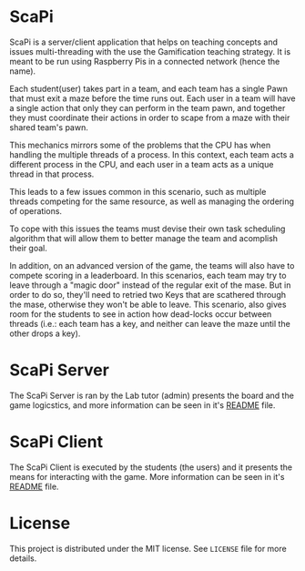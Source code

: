 # ScaPi
ScaPi is a server/client application that helps on teaching concepts and issues multi-threading with the use the Gamification teaching strategy. It is meant to be run using Raspberry Pis in a connected network (hence the name).

Each student(user) takes part in a team, and each team has a single Pawn that must exit a maze before the time runs out. Each user in a team will have a single action that only they can perform in the team pawn, and together they must coordinate their actions in order to scape from a maze with their shared team's pawn.

This mechanics mirrors some of the problems that the CPU has when handling the multiple threads of a process. In this context, each team acts a different process in the CPU, and each user in a team acts as a unique thread in that process.

This leads to a few issues common in this scenario, such as multiple threads competing for the same resource, as well as managing the ordering of operations.

To cope with this issues the teams must devise their own task scheduling algorithm that will allow them to better manage the team and acomplish their goal.

In addition, on an advanced version of the game, the teams will also have to compete scoring in a leaderboard. In this scenarios, each team may try to leave through a "magic door" instead of the regular exit of the mase. But in order to do so, they'll need to retried two Keys that are scathered through the mase, otherwise they won't be able to leave. This scenario, also gives room for the students to see in action how dead-locks occur between threads (i.e.: each team has a key, and neither can leave the maze until the other drops a key).

# ScaPi Server
The ScaPi Server is ran by the Lab tutor (admin) presents the board and the game logicstics, and more information can be seen in it's [README](/server/README.md) file.

# ScaPi Client
The ScaPi Client is executed by the students (the users) and it presents the means for interacting with the game. More information can be seen in it's [README](/client/README.md) file.

# License
This project is distributed under the MIT license. See `LICENSE` file for more details.